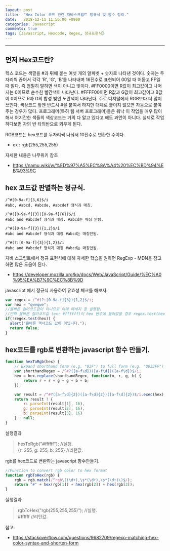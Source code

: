 ```yaml
---
layout: post
title:  "Hex Color 코드 관련 자바스크립트 정규식 및 함수 정리."
date:   2018-12-11 11:56:00 +0900
categories: Javascript
comments: true
tags: [Javascript, Hexcode, Regex, 정규표현식]
---
```


---


먼저 Hex코드란?  <br/>
--
헥스 코드는 색깔을 #과 뒤에 붙는 여섯 개의 알파벳 + 숫자로 나타낸 것이다. 
숫자는 두 자리씩 끊어서 각각 'R', 'G', 'B'를 나타내며 16진수로 표현되어 00일 때 어둡고 FF일 때 밝다. 
즉 엄밀히 말하면 색이 아니고 빛이다. #FF0000이면 R값이 최고값이고 나머지는 0이므로 순수한 빨간색이 나타난다. #FFFF00이면 R값과 G값이 최고값이고 B값이 0이므로 R과 G의 합성 빛인 노란색이 나타난다.
주로 디지털에서 RGB보다 더 많이 쓰인다. 색상코드 앞엔 반드시 #을 붙여서 하지만 대체로 붙이지 않으면 자동으로 붙여 주는 경우가 많다. 
프로그래머(특히 웹 서버 프로그래머)들은 워낙 이 작업을 매우 많이 해서 어지간한 색들의 색상코드는 거의 다 알고 있다고 해도 과언이 아니다. 
실제로 작업하다보면 자의 반 타의반으로 외우게 된다.

RGB코드는 hex코드를 두자리씩 나눠서 10진수로 변환한 수이다. 
* ex : rgb(255,255,255)

자세한 내용은 나무위키 참조
 - https://namu.wiki/w/%ED%97%A5%EC%8A%A4%20%EC%BD%94%EB%93%9C

hex 코드값 판별하는 정규식. 
--
~~~
/^#[0-9a-f]{3,6}$/i
#abc, #abcd, #abcde, #abcdef 형식과 매칭.

/^#([0-9a-f]{3}|[0-9a-f]{6})$/i
#abc and #abcdef 형식과 매칭. #abcd는 매칭 안됨.

/^#([0-9a-f]{3}){1,2}$/i
#abc and #abcdef 형식과 매칭 #abcd는 매칭안됨.

/^#(?:[0-9a-f]{3}){1,2}$/i
#abc and #abcdef 형식과 매칭 #abcd는 매칭안됨.
~~~
자바 스크립트에서 정규 표현식에 대해 자세한 학습을 원하면 RegExp - MDN을 참고하면 많은 도움이 된다.
- https://developer.mozilla.org/ko/docs/Web/JavaScript/Guide/%EC%A0%95%EA%B7%9C%EC%8B%9D

javascript 에서 정규식 사용하여 유효성 체크를 해보자.
```javascript
var regex = /^#(?:[0-9a-f]{3}){1,2}$/i;
var hex = "qweqwe"; 
//올바른 컬러코드값이 아니므로 아래 메세지 창 실행됨. 
//만약 올바른 컬러코드값 (ex: #ffffff)이 hex 변수에 들어있을 경우 regex.test(hex) => true 이므로 메세지 창 뜨지 않음.
if(!regex.test(hex)) {
  alert("올바른 헥사코드 값이 아닙니다.");
  return false;
}
```

hex코드를 rgb로 변환하는 javascript 함수 만들기.
--
```javascript
function hexToRgb(hex) {
    // Expand shorthand form (e.g. "03F") to full form (e.g. "0033FF")
    var shorthandRegex = /^#?([a-f\d])([a-f\d])([a-f\d])$/i;
    hex = hex.replace(shorthandRegex, function(m, r, g, b) {
        return r + r + g + g + b + b;
    });

    var result = /^#?([a-f\d]{2})([a-f\d]{2})([a-f\d]{2})$/i.exec(hex);
    return result ? {
        r: parseInt(result[1], 16),
        g: parseInt(result[2], 16),
        b: parseInt(result[3], 16)
    } : null;
}
```
실행결과 
> hexToRgb("#ffffff"); //실행. <br>
  {r: 255, g: 255, b: 255} //리턴값.

rgb를 hex코드로 변환하는 javascript 함수만들기.
```javascript
//Function to convert rgb color to hex format
function rgbToHex(rgb) {
	rgb = rgb.match(/^rgb\((\d+),\s*(\d+),\s*(\d+)\)$/);
	return "#" + hex(rgb[1]) + hex(rgb[2]) + hex(rgb[3]);
}
```

실행결과 
> rgbToHex("rgb(255,255,255)"); //실행. <br> #ffffff //리턴값.

참고: 
 * https://stackoverflow.com/questions/9682709/regexp-matching-hex-color-syntax-and-shorten-form
